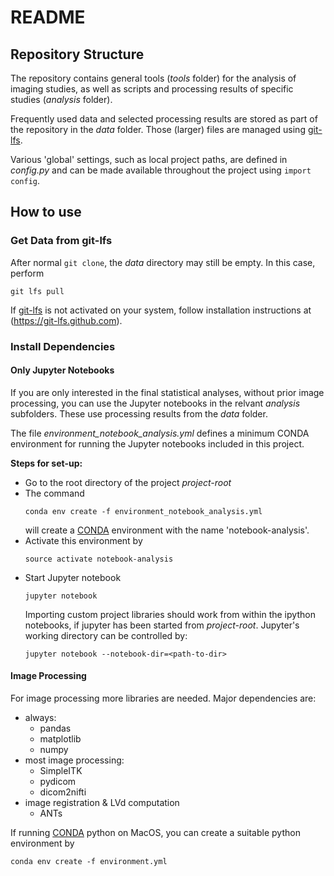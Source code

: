 # README

## Repository Structure

The repository contains general tools (*tools* folder) for the analysis of imaging studies,
as well as scripts and processing results of specific studies (*analysis* folder).

Frequently used data and selected processing results are stored as part
of the repository in the *data* folder.
Those (larger) files are managed using [git-lfs](https://git-lfs.github.com).

Various 'global' settings, such as local project paths, are defined in
*config.py* and can be made available throughout the project using
`import config`.


## How to use

### Get Data from git-lfs

After normal `git clone`, the *data* directory may still be empty.
In this case, perform 
```
git lfs pull
```

If [git-lfs](https://git-lfs.github.com) is not activated on your
system, follow installation instructions at (https://git-lfs.github.com).


### Install Dependencies

#### Only Jupyter Notebooks

If you are only interested in the final statistical analyses, without prior image processing, 
you can use the Jupyter notebooks in the relvant *analysis* subfolders.
These use processing results from the *data* folder.

The file *environment_notebook_analysis.yml* defines a minimum CONDA environment for
running the Jupyter notebooks included in this project.

**Steps for set-up:**
- Go to the root directory of the project *project-root*
- The command
    ```
    conda env create -f environment_notebook_analysis.yml
    ```
    will create a [CONDA](https://conda.io/docs/) environment with the name 'notebook-analysis'.
- Activate this environment by
    ```
    source activate notebook-analysis
    ```
- Start Jupyter notebook
    ```
    jupyter notebook
    ```
    Importing custom project libraries should work from within the ipython notebooks, 
    if jupyter has been started from *project-root*.
    Jupyter's working directory can be controlled by:
    ```
    jupyter notebook --notebook-dir=<path-to-dir>
    ```
      

#### Image Processing

For image processing more libraries are needed.
Major dependencies are:
- always:
    - pandas
    - matplotlib
    - numpy
- most image processing:
    - SimpleITK
    - pydicom
    - dicom2nifti
- image registration & LVd computation
    - ANTs

If running [CONDA](https://conda.io/docs/) python on MacOS,
you can create a suitable python environment by
```
conda env create -f environment.yml
```

